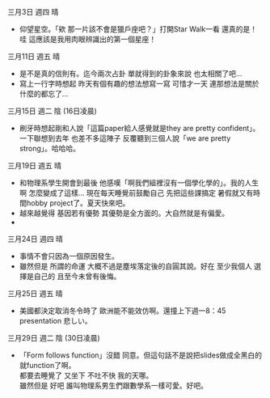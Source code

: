 
三月3日 週四 晴
- 仰望星空。「欸 那一片該不會是獵戶座吧？」打開Star Walk一看 還真的是！  
哇 這應該是我用肉眼辨識出的第一個星座！

三月11日 週五 晴
- 是不是真的信則有。迄今兩次占卦 單就得到的卦象來說 也太相關了吧... 
- 寫上一行字時想起 昨天有個有趣的想法想寫一寫 可惜才一天 連那想法是關於什麼的都忘了...

三月15日 週二 陰 (16日凌晨)
- 刷牙時想起剛和人說「這篇paper給人感覺就是they are pretty confident」。一下聯想到去年 也差不多這陣子 反覆聽到三個人說「we are pretty strong」。哈哈哈。

三月19日 週五 晴
- 和物理系學生開會到最後 他感嘆「啊我們組裡沒有一個學化學的」。我的人生啊 怎麼變成了這樣... 現在每天睡覺前鼓勵自己 先把這些課搞定 暑假就又有時間hobby project了。夏天快來吧。
- 越來越覺得 基因若有優勢 其優勢是全方面的。大自然就是有偏愛。
- 
三月24日 週四 晴
- 事情不會只因為一個原因發生。
- 雖然但是 所謂的命運 大概不過是塵埃落定後的自圓其說。好在 至少我個人 選擇是自己的 且至今未曾有後悔。

三月25日 週五 晴
- 美國都決定取消冬令時了 歐洲能不能效仿啊。還撞上下週一8：45 presentation 悲しい。

三月29日 週二 陰 (30日凌晨)
- 「Form follows function」沒錯 同意。但這句話不是說把slides做成全黑白的就function了啊。  
都要去睡覺了 又坐下 不吐不快 我的天哪。  
雖然但是 好吧 誰叫物理系男生們跟數學系一樣可愛。好吧。
